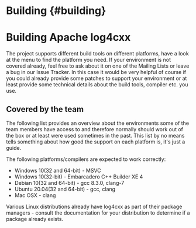 Building {#building}
===
<!--
 Note: License header cannot be first, as doxygen does not generate
 cleanly if it before the '==='
-->
<!--
 Licensed to the Apache Software Foundation (ASF) under one or more
 contributor license agreements.  See the NOTICE file distributed with
 this work for additional information regarding copyright ownership.
 The ASF licenses this file to You under the Apache License, Version 2.0
 (the "License"); you may not use this file except in compliance with
 the License.  You may obtain a copy of the License at

	http://www.apache.org/licenses/LICENSE-2.0

 Unless required by applicable law or agreed to in writing, software
 distributed under the License is distributed on an "AS IS" BASIS,
 WITHOUT WARRANTIES OR CONDITIONS OF ANY KIND, either express or implied.
 See the License for the specific language governing permissions and
 limitations under the License.
-->

# Building Apache log4cxx

The project supports different build tools on different platforms, have a
look at the menu to find the platform you need. If your environment is not
covered already, feel free to ask about it on one of the Mailing Lists or
leave a bug in our Issue Tracker. In this case it would be very helpful of
course if you could already provide some patches to support your environment
or at least provide some technical details about the build tools, compiler
etc. you use.

## Covered by the team

The following list provides an overview about the environments some of the
team members have access to and therefore normally should work out of the box
or at least were used sometimes in the past. This list by no means tells
something about how good the support on each platform is, it's just a guide.

The following platforms/compilers are expected to work correctly:

* Windows 10(32 and 64-bit) - MSVC
* Windows 10(32-bit) - Embarcadero C++ Builder XE 4
* Debian 10(32 and 64-bit) - gcc 8.3.0, clang-7
* Ubuntu 20.04(32 and 64-bit) - gcc, clang
* Mac OSX - clang

Various Linux distributions already have log4cxx as part of their package
managers - consult the documentation for your distribution to determine
if a package already exists.
